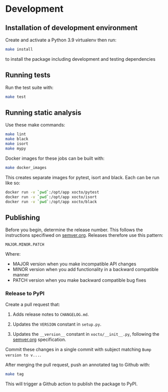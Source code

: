 # Development

## Installation of development environment

Create and activate a Python 3.9 virtualenv then run:

```sh
make install
```

to install the package including development and testing dependencies

## Running tests

Run the test suite with:

```sh
make test
```

## Running static analysis

Use these make commands:

```sh
make lint
make black
make isort
make mypy
```

Docker images for these jobs can be built with:

```sh
make docker_images
```

This creates separate images for pytest, isort and black. Each can be run like
so:

```sh
docker run -v `pwd`:/opt/app xocto/pytest
docker run -v `pwd`:/opt/app xocto/isort
docker run -v `pwd`:/opt/app xocto/black
```

## Publishing

Before you begin, determine the release number. This follows the instructions specifiwed on [semver.org](https://semver.org/). Releases therefore use this pattern:

```
MAJOR.MINOR.PATCH
```

Where: 

- MAJOR version when you make incompatible API changes
- MINOR version when you add functionality in a backward compatible manner
- PATCH version when you make backward compatible bug fixes

### Release to PyPI

Create a pull request that:

1. Adds release notes to `CHANGELOG.md`.

2. Updates the `VERSION` constant in `setup.py`.

3. Updates the `__version__` constant in `xocto/__init__.py`, following the [semver.org](https://semver.org/) specification.

Commit these changes in a single commit with subject matching
`Bump version to v...`.

After merging the pull request, push an annotated tag to Github with:

```sh
make tag
```

This will trigger a Github action to publish the package to PyPI.

